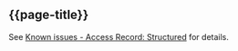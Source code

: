## {{page-title}}

See [Known issues - Access Record: Structured](https://digital.nhs.uk/services/gp-connect/develop-gp-connect-services/development/access-record-structured/known-issues---access-record-structured) for details.